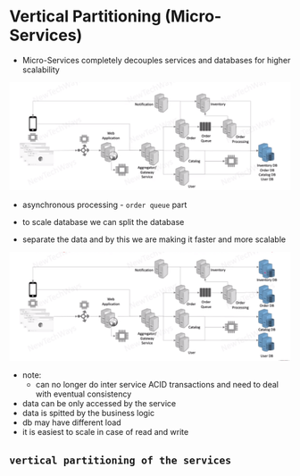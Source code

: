 # Vertical Partitioning (Micro-Services)

- Micro-Services completely decouples services and databases for higher scalability

![Alt text](./images/image-16.png)

- asynchronous processing - `order queue` part


- to scale database we can split the database
- separate the data and by this we are making it faster and more scalable




![Alt text](./images/image-17.png)

- note:
  - can no longer do inter service ACID transactions and need to deal with eventual consistency
- data can be only accessed by the service
- data is spitted by the business logic
- db  may have different load
- it is easiest to scale in case of read and write



## `vertical partitioning of the services`
